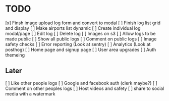 # TODO

[x] Finsh image upload log form and convert to modal
[ ] Finish log list grid and display
[ ] Make airports list dynamic
[ ] Create individual log modal/page
[ ] Edit log
[ ] Delete log
[ ] Images on s3
[ ] Allow logs to be made public
[ ] Show all public logs
[ ] Comment on public logs
[ ] Image safety checks
[ ] Error reporting (Look at sentry)
[ ] Analytics (Look at posthog)
[ ] Home page and signup page
[ ] User area upgrades
[ ] Auth themeing


## Later

[ ] Like other people logs
[ ] Google and facebook auth (clerk maybe?)
[ ] Comment on other peoples logs
[ ] Host videos and safety
[ ] share to social media with a watermark

